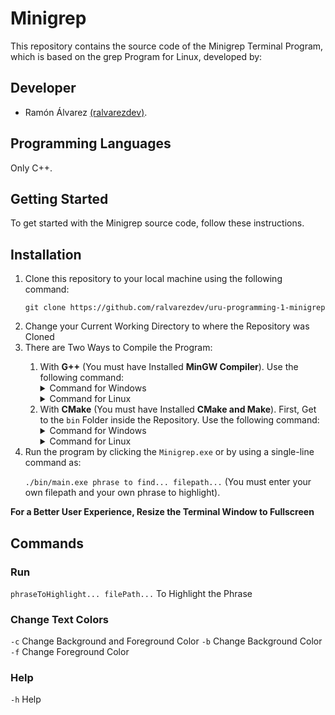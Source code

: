 # Minigrep

This repository contains the source code of the Minigrep Terminal Program, which is based on the grep Program for Linux, developed by:

## Developer

- Ramón Álvarez <a href="https://github.com/ralvarezdev">(ralvarezdev)</a>.

## Programming Languages

Only C++.

## Getting Started
To get started with the Minigrep source code, follow these instructions.

## Installation

<ol>
<li>Clone this repository to your local machine using the following command:

```git clone https://github.com/ralvarezdev/uru-programming-1-minigrep```
</li>

<li>Change your Current Working Directory to where the Repository was Cloned</li>

<li>There are Two Ways to Compile the Program:</li>

<ol>
<li>With <strong>G++</strong> (You must have Installed <strong>MinGW Compiler</strong>). Use the following command:

<details>
<summary>Command for Windows</summary>

```g++ -o bin\Minigrep.exe src\main.cpp src\lib\filesOp.cpp src\lib\filesOp.h src\lib\input.cpp src\lib\input.h src\lib\rgbColor.cpp src\lib\rgbColor.h```

</details>

<details>
<summary>Command for Linux</summary>

```g++ -o bin/Minigrep.exe src/main.cpp src/lib/filesOp.cpp src/lib/filesOp.h src/lib/input.cpp src/lib/input.h src/lib/rgbColor.cpp src/lib/rgbColor.h```

</details></li>

<li>With <strong>CMake</strong> (You must have Installed <strong>CMake and Make</strong>). First, Get to the <code>bin</code> Folder inside the Repository. Use the following command:

<details>
<summary>Command for Windows</summary>

```cmake -S ..\ -G "MinGW Makefiles" -B .\ && make```

</details>

<details>
<summary>Command for Linux</summary>

```cmake -S ../ -G "MinGW Makefiles" -B ./ && make```

</details></li></ol>

<li>Run the program by clicking the <code>Minigrep.exe</code> or by using a single-line command as:

```./bin/main.exe phrase to find... filepath...``` (You must enter your own filepath and your own phrase to highlight).
</li>
</ol>

<strong>For a Better User Experience, Resize the Terminal Window to Fullscreen</strong>

## Commands

### Run
```phraseToHighlight... filePath...``` To Highlight the Phrase

### Change Text Colors
```-c``` Change Background and Foreground Color
```-b``` Change Background Color
```-f``` Change Foreground Color

### Help
```-h``` Help
